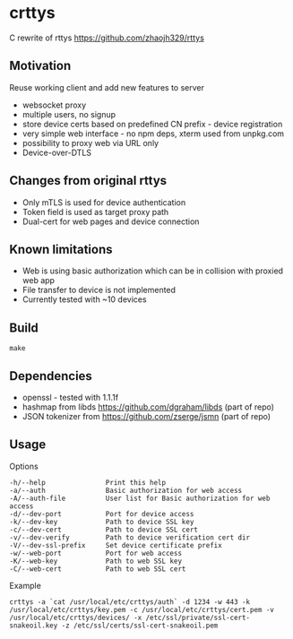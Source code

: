 # crttys
C rewrite of rttys https://github.com/zhaojh329/rttys

## Motivation
Reuse working client and add new features to server
* websocket proxy
* multiple users, no signup
* store device certs based on predefined CN prefix - device registration
* very simple web interface - no npm deps, xterm used from unpkg.com
* possibility to proxy web via URL only
* Device-over-DTLS

## Changes from original rttys
* Only mTLS is used for device authentication
* Token field is used as target proxy path
* Dual-cert for web pages and device connection

## Known limitations
* Web is using basic authorization which can be in collision with proxied web app
* File transfer to device is not implemented
* Currently tested with ~10 devices

## Build
```make```

## Dependencies
* openssl - tested with 1.1.1f
* hashmap from libds https://github.com/dgraham/libds (part of repo)
* JSON tokenizer from https://github.com/zserge/jsmn (part of repo)

## Usage
Options
```
-h/--help               Print this help
-a/--auth               Basic authorization for web access
-A/--auth-file          User list for Basic authorization for web access
-d/--dev-port           Port for device access
-k/--dev-key            Path to device SSL key
-c/--dev-cert           Path to device SSL cert
-v/--dev-verify         Path to device verification cert dir
-V/--dev-ssl-prefix     Set device certificate prefix
-w/--web-port           Port for web access
-K/--web-key            Path to web SSL key
-C/--web-cert           Path to web SSL cert
```

Example
```
crttys -a `cat /usr/local/etc/crttys/auth` -d 1234 -w 443 -k /usr/local/etc/crttys/key.pem -c /usr/local/etc/crttys/cert.pem -v /usr/local/etc/crttys/devices/ -x /etc/ssl/private/ssl-cert-snakeoil.key -z /etc/ssl/certs/ssl-cert-snakeoil.pem
```